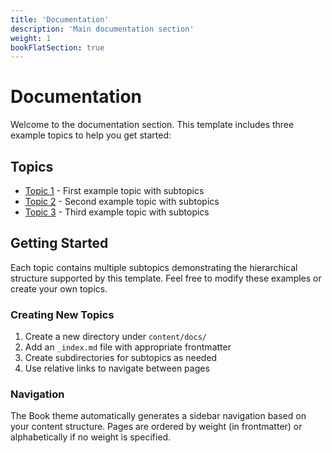 ```yaml
---
title: 'Documentation'
description: 'Main documentation section'
weight: 1
bookFlatSection: true
---
```


# Documentation

Welcome to the documentation section. This template includes three example
topics to help you get started:

## Topics

- [Topic 1](topic1) - First example topic with subtopics
- [Topic 2](topic2) - Second example topic with subtopics
- [Topic 3](topic3) - Third example topic with subtopics

## Getting Started

Each topic contains multiple subtopics demonstrating the hierarchical structure
supported by this template. Feel free to modify these examples or create your
own topics.

### Creating New Topics

1. Create a new directory under `content/docs/`
2. Add an `_index.md` file with appropriate frontmatter
3. Create subdirectories for subtopics as needed
4. Use relative links to navigate between pages

### Navigation

The Book theme automatically generates a sidebar navigation based on your
content structure. Pages are ordered by weight (in frontmatter) or
alphabetically if no weight is specified.
